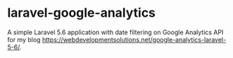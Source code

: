 # laravel-google-analytics
A simple Laravel 5.6 application with date filtering on Google Analytics API for my blog https://webdevelopmentsolutions.net/google-analytics-laravel-5-6/.

